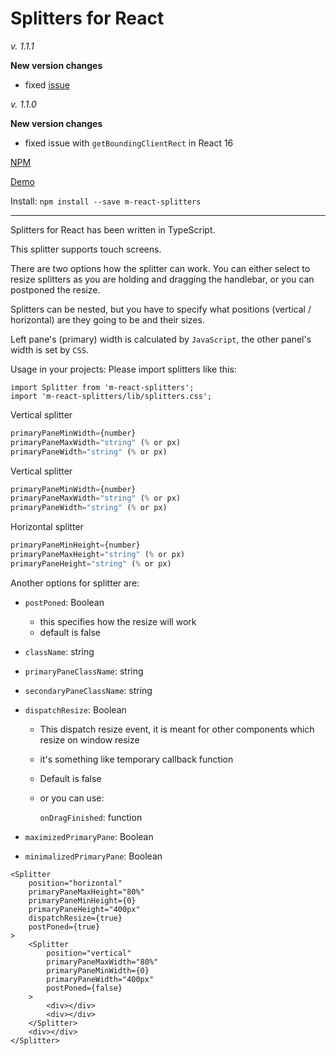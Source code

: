 # Splitters for React

<i>v. 1.1.1</i>

**New version changes**

* fixed [issue](https://github.com/martinnov92/React-Splitters/issues/15)

<i>v. 1.1.0</i>

**New version changes**

* fixed issue with `getBoundingClientRect` in React 16

[NPM](https://www.npmjs.com/package/m-react-splitters)

[Demo](https://martinnov92.github.io/React-Splitters/)

Install: `npm install --save m-react-splitters` 

---------

Splitters for React has been written in TypeScript.

This splitter supports touch screens.

There are two options how the splitter can work.
You can either select to resize splitters as you are holding and dragging the handlebar, or you can
postponed the resize.

Splitters can be nested, but you have to specify what positions (vertical / horizontal) are they going to be and their sizes.

Left pane's (primary) width is calculated by `JavaScript`, the other panel's width is set by `CSS`.

Usage in your projects:
Please import splitters like this:

```
import Splitter from 'm-react-splitters';
import 'm-react-splitters/lib/splitters.css';
```

Vertical splitter
```js
primaryPaneMinWidth={number}
primaryPaneMaxWidth="string" (% or px)
primaryPaneWidth="string" (% or px)
```

Vertical splitter
```js
primaryPaneMinWidth={number}
primaryPaneMaxWidth="string" (% or px)
primaryPaneWidth="string" (% or px)
```

Horizontal splitter
```js
primaryPaneMinHeight={number}
primaryPaneMaxHeight="string" (% or px)
primaryPaneHeight="string" (% or px)
```

Another options for splitter are:

* `postPoned`: Boolean

    * this specifies how the resize will work
    * default is false 

* `className`: string 
* `primaryPaneClassName`: string
* `secondaryPaneClassName`: string
* `dispatchResize`: Boolean
    
    * This dispatch resize event, it is meant for other components which resize on window resize
    * it's something like temporary callback function
    * Default is false

    * or you can use:
        
        `onDragFinished`: function

* `maximizedPrimaryPane`: Boolean
* `minimalizedPrimaryPane`: Boolean

```tsx
<Splitter
    position="horizontal"
    primaryPaneMaxHeight="80%"
    primaryPaneMinHeight={0}
    primaryPaneHeight="400px"
    dispatchResize={true}
    postPoned={true}
>    
    <Splitter
        position="vertical"
        primaryPaneMaxWidth="80%"
        primaryPaneMinWidth={0}
        primaryPaneWidth="400px"
        postPoned={false}
    >    
        <div></div>
        <div></div>
    </Splitter> 
    <div></div>
</Splitter> 
```